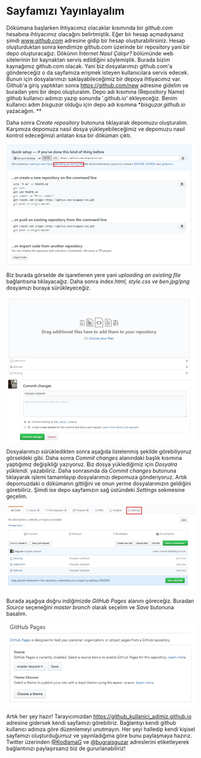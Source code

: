 # Sayfamızı Yayınlayalım

Dökümana başlarken ihtiyacımız olacaklar kısımında bir *github.com* hesabına ihtiyacımız olacağını belirtmiştik. Eğer bir hesap açmadıysanız şimdi *www.github.com* adresine gidip bir hesap oluşturabilirsiniz. Hesap oluşturduktan sonra kendimize github.com üzerinde bir repository yani bir depo oluşturacağız. Dökünın *İnternet Nasıl Çalışır?* bölümünde web sitelerinin bir kaynaktan servis edildiğini söylemiştik. Burada bizim kaynağımız github.com olacak. Yani biz dosyalarımızı github.com'a göndereceğiz o da sayfamıza erişmek isteyen kullanıcılara servis edecek. Bunun için dosyalarımızı saklayabileceğimiz bir depoya ihtiyacımız var. Github'a giriş yaptıktan sonra https://github.com/new adresine gidelim ve buradan yeni bir depo oluşturalım. Depo adı kısımına (Repository Name) github kullanıcı adımızı yazıp sonunda '.github.io' ekleyeceğiz. Benim kullanıcı adım *bisguzar* olduğu için depo adı kısımına **bisguzar.github.io* yazacağım. **

Daha sonra *Create repository* butonuna tıklayarak depomuzu oluşturalım. Karşımıza depomuza nasıl dosya yükleyebileceğimiz ve depomuzu nasıl kontrol edeceğimizi anlatan kısa bir döküman çıktı.

![github_upload](0-static/github_upload.jpg "")

Biz burada görselde de işaretlenen yere yani *uploading an existing file* bağlantısına tıklayacağız. Daha sonra *index.html, style.css ve ben.jpg/png* dosyamızı buraya sürükleyeceğiz.

![github_uploading_commit](0-static/github_uploading.jpg "")

Dosyalarımızı sürükledikten sonra aşağıda listelenmiş şekilde görebiliyoruz görseldeki gibi. Daha sonra *Commit changes* alanındaki başlık kısımına yaptığımız değişikliği yazıyoruz. Biz dosya yüklediğimiz için *Dosyalra yüklendi.* yazabiliriz. Daha sonrasında da *Commit changes* butonuna tıklayarak işlemi tamamlayıp dosyalarımızı depomuza gönderiyoruz. Artık depomuzdaki o dökümanın gittiğini ve onun yerine dosyalarımızın geldiğini görebiliriz. Şimdi ise depo sayfamızın sağ üstündeki *Settings* sekmesine geçelim. 

![github_settings](0-static/settings_tab.jpg '')

Burada aşağıya doğru indiğimizde *GitHub Pages* alanını göreceğiz. Buradan *Source* seçeneğini *master branch* olarak seçelim ve *Save* butonuna basalım. 

![GitHubpages](0-static/gh_pages.jpg '')

Artık her şey hazır! Tarayıcımızdan https://github_kullanici_adimiz.github.io adresine gidersek kendi sayfamızı görebiliriz. Bağlantıyı kendi github kullanıcı adınıza göre düzenlemeyi unutmayın. Her şeyi halledip kendi kişisel sayfamızı oluşturduğumuz ve yayınladığıma göre bunu paylaşmaya hazırız. Twitter üzerinden [@KodlamaG](www.twitter.com/kodlamag) ve [@bugraisguzar](www.twitter.com/bugraisguzar) adreslerini etiketleyerek bağlantınızı paylaşırsanız biz de gururlanabiliriz!
